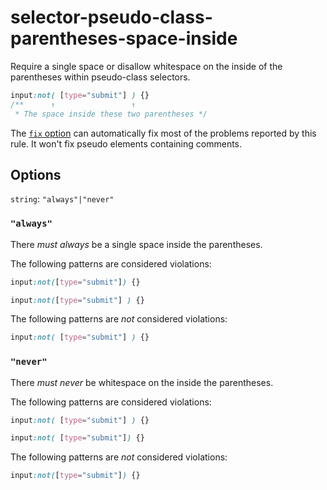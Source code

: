 # selector-pseudo-class-parentheses-space-inside

Require a single space or disallow whitespace on the inside of the parentheses within pseudo-class selectors.

<!-- prettier-ignore -->
```css
input:not( [type="submit"] ) {}
/**      ↑                 ↑
 * The space inside these two parentheses */
```

The [`fix` option](../../../docs/user-guide/usage/options.md#fix) can automatically fix most of the problems reported by this rule. It won't fix pseudo elements containing comments.

## Options

`string`: `"always"|"never"`

### `"always"`

There _must always_ be a single space inside the parentheses.

The following patterns are considered violations:

<!-- prettier-ignore -->
```css
input:not([type="submit"]) {}
```

<!-- prettier-ignore -->
```css
input:not([type="submit"] ) {}
```

The following patterns are _not_ considered violations:

<!-- prettier-ignore -->
```css
input:not( [type="submit"] ) {}
```

### `"never"`

There _must never_ be whitespace on the inside the parentheses.

The following patterns are considered violations:

<!-- prettier-ignore -->
```css
input:not( [type="submit"] ) {}
```

<!-- prettier-ignore -->
```css
input:not( [type="submit"]) {}
```

The following patterns are _not_ considered violations:

<!-- prettier-ignore -->
```css
input:not([type="submit"]) {}
```
